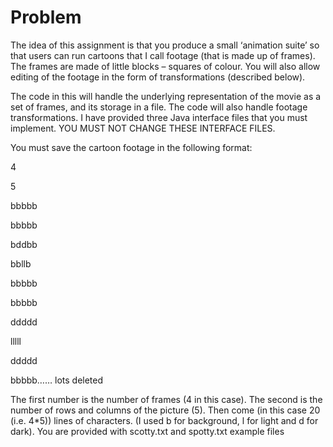# Problem

  The idea of this assignment is that you produce a small ‘animation suite’ so that users
can run cartoons that I call footage (that is made up of frames). The frames are made
of little blocks – squares of colour. You will also allow editing of the footage in the
form of transformations (described below).
 
  The code in this will handle the underlying representation of the movie as a set of frames, and its storage in a file.
The code will also handle footage transformations. I have provided three Java
interface files that you must implement. YOU MUST NOT CHANGE THESE
INTERFACE FILES.

You must save the cartoon footage in the following format:

4

5

bbbbb

bbbbb

bddbb

bbllb

bbbbb

bbbbb

ddddd

lllll

ddddd

bbbbb…… lots deleted

The first number is the number of frames (4 in this case).
The second is the number of rows and columns of the picture (5).
Then come (in this case 20 (i.e. 4*5)) lines of characters. (I used b for background, l
for light and d for dark). You are provided with scotty.txt and spotty.txt example files
